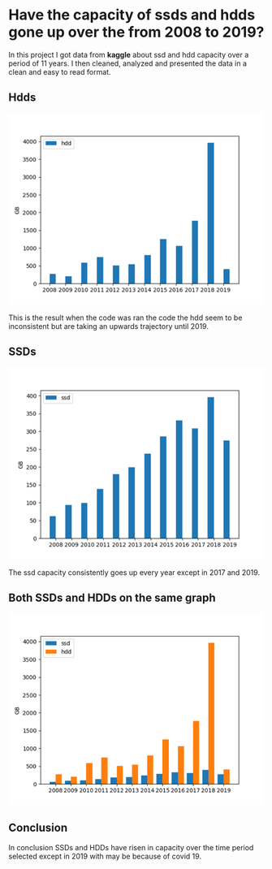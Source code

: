 # Have the capacity of ssds and hdds gone up over the from 2008 to 2019?

In this project I got data from __kaggle__ about ssd and hdd capacity over a period of 11 years.
I then cleaned, analyzed and presented the data in a clean and easy to read format.

## Hdds

![HDD Graph](./Images/HDD_graph.png)

This is the result when the code was ran the code the hdd seem to be inconsistent but are taking an upwards trajectory until 2019.

## SSDs

![SSD Graph](./Images/SSD_graph.png)

The ssd capacity consistently goes up every year except in 2017 and 2019.

## Both SSDs and HDDs on the same graph

![Both Graphed](./Images/Both_graph.png)

## Conclusion

In conclusion SSDs and HDDs have risen in capacity over the time period selected except in 2019 with may be because of covid 19.